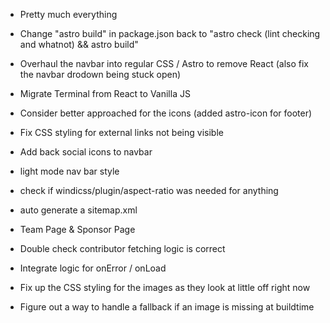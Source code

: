 - Pretty much everything

- Change "astro build" in package.json back to "astro check (lint checking and whatnot) && astro build"
- Overhaul the navbar into regular CSS / Astro to remove React (also fix the navbar drodown being stuck open)
- Migrate Terminal from React to Vanilla JS

- Consider better approached for the icons (added astro-icon for footer)
- Fix CSS styling for external links not being visible
- Add back social icons to navbar
- light mode nav bar style
- check if windicss/plugin/aspect-ratio was needed for anything
- auto generate a sitemap.xml


- Team Page & Sponsor Page
- Double check contributor fetching logic is correct
- Integrate logic for onError / onLoad
- Fix up the CSS styling for the images as they look at little off right now
- Figure out a way to handle a fallback if an image is missing at buildtime